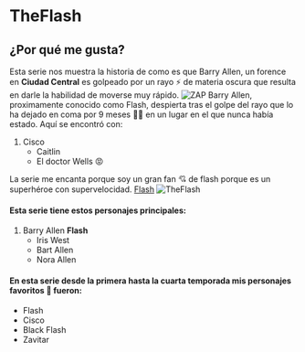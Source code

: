 # TheFlash
 ## ¿Por qué me gusta?
Esta serie nos muestra la historia de como es que Barry Allen, un forence en **Ciudad Central** es golpeado por un rayo :zap: de materia oscura que resulta en darle la habilidad de moverse muy rápido.
![ZAP](https://i.pinimg.com/originals/b8/92/79/b89279c75889ec0683f97cfc3f87b400.jpg)
Barry Allen, proximamente conocido como Flash, despierta tras el golpe del rayo que lo ha dejado en coma por 9 meses :face_with_spiral_eyes: en un lugar en el que nunca había estado. Aquí se encontró con:

1. Cisco
    - Caitlin
    - El doctor Wells :rage:

La serie me encanta porque soy un gran fan :cupid: de flash porque es un superhéroe con supervelocidad. [Flash](https://es.wikipedia.org/wiki/The_Flash_(serie_de_televisión_de_2014))
![TheFlash](https://m.media-amazon.com/images/M/MV5BMDIzNzYwNTctZWY4Mi00YjQ2LWI5YWYtMzdmNDgwMGI4Yzk1XkEyXkFqcGdeQXVyMTkxNjUyNQ@@._V1_FMjpg_UX1000_.jpg)

#### Esta serie tiene estos personajes principales:

1. Barry Allen **Flash**
    - Iris West
    - Bart Allen
    - Nora Allen

#### En esta serie desde la primera hasta la cuarta temporada mis personajes favoritos :star_struck: fueron:

* Flash
* Cisco
* Black Flash
* Zavitar